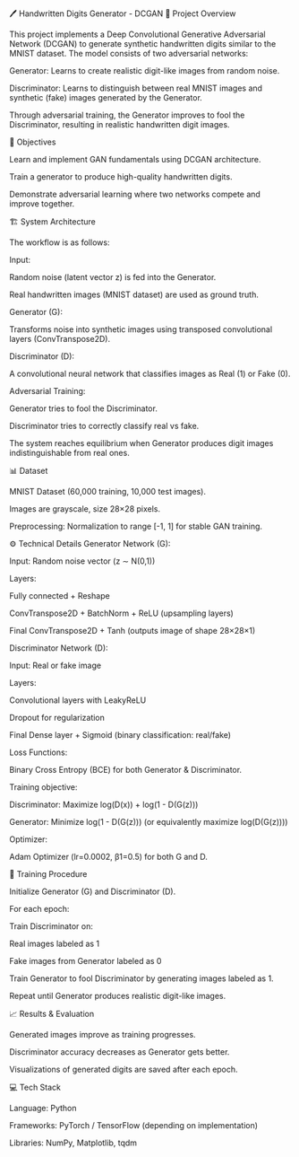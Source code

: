 🖊️ Handwritten Digits Generator - DCGAN
📌 Project Overview

This project implements a Deep Convolutional Generative Adversarial Network (DCGAN) to generate synthetic handwritten digits similar to the MNIST dataset.
The model consists of two adversarial networks:

Generator: Learns to create realistic digit-like images from random noise.

Discriminator: Learns to distinguish between real MNIST images and synthetic (fake) images generated by the Generator.

Through adversarial training, the Generator improves to fool the Discriminator, resulting in realistic handwritten digit images.

🎯 Objectives

Learn and implement GAN fundamentals using DCGAN architecture.

Train a generator to produce high-quality handwritten digits.

Demonstrate adversarial learning where two networks compete and improve together.

🏗️ System Architecture

The workflow is as follows:

Input:

Random noise (latent vector z) is fed into the Generator.

Real handwritten images (MNIST dataset) are used as ground truth.

Generator (G):

Transforms noise into synthetic images using transposed convolutional layers (ConvTranspose2D).

Discriminator (D):

A convolutional neural network that classifies images as Real (1) or Fake (0).

Adversarial Training:

Generator tries to fool the Discriminator.

Discriminator tries to correctly classify real vs fake.

The system reaches equilibrium when Generator produces digit images indistinguishable from real ones.

📊 Dataset

MNIST Dataset (60,000 training, 10,000 test images).

Images are grayscale, size 28×28 pixels.

Preprocessing: Normalization to range [-1, 1] for stable GAN training.

⚙️ Technical Details
Generator Network (G):

Input: Random noise vector (z ∼ N(0,1))

Layers:

Fully connected + Reshape

ConvTranspose2D + BatchNorm + ReLU (upsampling layers)

Final ConvTranspose2D + Tanh (outputs image of shape 28×28×1)

Discriminator Network (D):

Input: Real or fake image

Layers:

Convolutional layers with LeakyReLU

Dropout for regularization

Final Dense layer + Sigmoid (binary classification: real/fake)

Loss Functions:

Binary Cross Entropy (BCE) for both Generator & Discriminator.

Training objective:

Discriminator: Maximize log(D(x)) + log(1 - D(G(z)))

Generator: Minimize log(1 - D(G(z))) (or equivalently maximize log(D(G(z))))

Optimizer:

Adam Optimizer (lr=0.0002, β1=0.5) for both G and D.

🚀 Training Procedure

Initialize Generator (G) and Discriminator (D).

For each epoch:

Train Discriminator on:

Real images labeled as 1

Fake images from Generator labeled as 0

Train Generator to fool Discriminator by generating images labeled as 1.

Repeat until Generator produces realistic digit-like images.

📈 Results & Evaluation

Generated images improve as training progresses.

Discriminator accuracy decreases as Generator gets better.

Visualizations of generated digits are saved after each epoch.

💻 Tech Stack

Language: Python

Frameworks: PyTorch / TensorFlow (depending on implementation)

Libraries: NumPy, Matplotlib, tqdm

